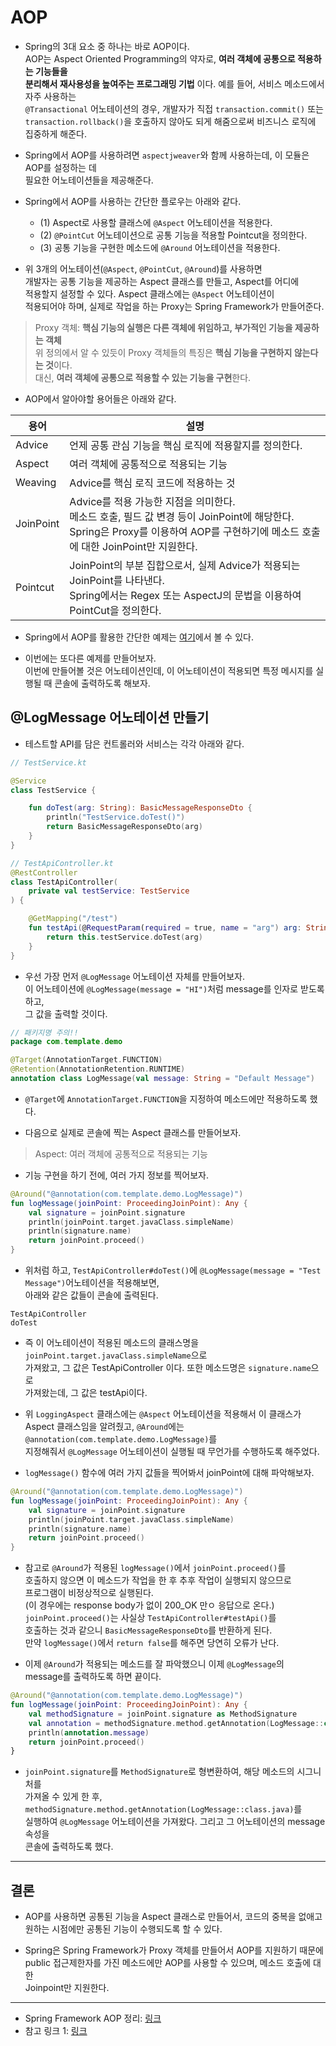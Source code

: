 # AOP

- Spring의 3대 요소 중 하나는 바로 AOP이다.  
  AOP는 Aspect Oriented Programming의 약자로, **여러 객체에 공통으로 적용하는 기능들을**  
  **분리해서 재사용성을 높여주는 프로그래밍 기법** 이다. 예를 들어, 서비스 메소드에서 자주 사용하는  
  `@Transactional` 어노테이션의 경우, 개발자가 직접 `transaction.commit()` 또는  
  `transaction.rollback()`을 호출하지 않아도 되게 해줌으로써 비즈니스 로직에 집중하게 해준다.

- Spring에서 AOP를 사용하려면 `aspectjweaver`와 함께 사용하는데, 이 모듈은 AOP를 설정하는 데  
  필요한 어노테이션들을 제공해준다.

- Spring에서 AOP를 사용하는 간단한 플로우는 아래와 같다.

  - (1) Aspect로 사용할 클래스에 `@Aspect` 어노테이션을 적용한다.
  - (2) `@PointCut` 어노테이션으로 공통 기능을 적용할 Pointcut을 정의한다.
  - (3) 공통 기능을 구현한 메소드에 `@Around` 어노테이션을 적용한다.

- 위 3개의 어노테이션(`@Aspect`, `@PointCut`, `@Around`)를 사용하면  
  개발자는 공통 기능을 제공하는 Aspect 클래스를 만들고, Aspect를 어디에  
  적용할지 설정할 수 있다. Aspect 클래스에는 `@Aspect` 어노테이션이  
  적용되어야 하며, 실제로 작업을 하는 Proxy는 Spring Framework가 만들어준다.

> Proxy 객체: **핵심 기능의 실행은 다른 객체에 위임하고, 부가적인 기능을 제공하는 객체**  
> 위 정의에서 알 수 있듯이 Proxy 객체들의 특징은 **핵심 기능을 구현하지 않는다는 것**이다.  
> 대신, **여러 객체에 공통으로 적용할 수 있는 기능을 구현**한다.

- AOP에서 알아야할 용어들은 아래와 같다.

| 용어      | 설명                                                                                                                                                                                     |
| --------- | ---------------------------------------------------------------------------------------------------------------------------------------------------------------------------------------- |
| Advice    | 언제 공통 관심 기능을 핵심 로직에 적용할지를 정의한다.                                                                                                                                   |
| Aspect    | 여러 객체에 공통적으로 적용되는 기능                                                                                                                                                     |
| Weaving   | Advice를 핵심 로직 코드에 적용하는 것                                                                                                                                                    |
| JoinPoint | Advice를 적용 가능한 지점을 의미한다.<br/> 메소드 호출, 필드 값 변경 등이 JoinPoint에 해당한다. <br/>Spring은 Proxy를 이용하여 AOP를 구현하기에 메소드 호출에 대한 JoinPoint만 지원한다. |
| Pointcut  | JoinPoint의 부분 집합으로서, 실제 Advice가 적용되는 JoinPoint를 나타낸다.<br/>Spring에서는 Regex 또는 AspectJ의 문법을 이용하여 PointCut을 정의한다.                                     |

- Spring에서 AOP를 활용한 간단한 예제는 <a href="https://github.com/sang-w0o/Study/blob/master/Backend%20Frameworks/Spring%20Framework/AOP%20Programming.md#aop-aspect-oriented-programming">여기</a>에서 볼 수 있다.

- 이번에는 또다른 예제를 만들어보자.  
  이번에 만들어볼 것은 어노테이션인데, 이 어노테이션이 적용되면 특정 메시지를 실행될 때 콘솔에 출력하도록 해보자.

<h2>@LogMessage 어노테이션 만들기</h2>

- 테스트할 API를 담은 컨트롤러와 서비스는 각각 아래와 같다.

```kt
// TestService.kt

@Service
class TestService {

    fun doTest(arg: String): BasicMessageResponseDto {
        println("TestService.doTest()")
        return BasicMessageResponseDto(arg)
    }
}

// TestApiController.kt
@RestController
class TestApiController(
    private val testService: TestService
) {

    @GetMapping("/test")
    fun testApi(@RequestParam(required = true, name = "arg") arg: String): BasicMessageResponseDto {
        return this.testService.doTest(arg)
    }
}
```

- 우선 가장 먼저 `@LogMessage` 어노테이션 자체를 만들어보자.  
  이 어노테이션에 `@LogMessage(message = "HI")`처럼 message를 인자로 받도록 하고,  
  그 값을 출력할 것이다.

```kt
// 패키지명 주의!!
package com.template.demo

@Target(AnnotationTarget.FUNCTION)
@Retention(AnnotationRetention.RUNTIME)
annotation class LogMessage(val message: String = "Default Message")
```

- `@Target`에 `AnnotationTarget.FUNCTION`을 지정하여 메소드에만 적용하도록 했다.

- 다음으로 실제로 콘솔에 찍는 Aspect 클래스를 만들어보자.

> Aspect: 여러 객체에 공통적으로 적용되는 기능

- 기능 구현을 하기 전에, 여러 가지 정보를 찍어보자.

```kt
@Around("@annotation(com.template.demo.LogMessage)")
fun logMessage(joinPoint: ProceedingJoinPoint): Any {
    val signature = joinPoint.signature
    println(joinPoint.target.javaClass.simpleName)
    println(signature.name)
    return joinPoint.proceed()
}
```

- 위처럼 하고, `TestApiController#doTest()`에 `@LogMessage(message = "Test Message")`어노테이션을 적용해보면,  
  아래와 같은 값들이 콘솔에 출력된다.

```
TestApiController
doTest
```

- 즉 이 어노테이션이 적용된 메소드의 클래스명을 `joinPoint.target.javaClass.simpleName`으로  
  가져왔고, 그 값은 TestApiController 이다. 또한 메소드명은 `signature.name`으로  
  가져왔는데, 그 값은 testApi이다.

- 위 `LoggingAspect` 클래스에는 `@Aspect` 어노테이션을 적용해서 이 클래스가  
  Aspect 클래스임을 알려줬고, `@Around`에는 `@annotation(com.template.demo.LogMessage)`를  
  지정해줘서 `@LogMessage` 어노테이션이 실행될 때 무언가를 수행하도록 해주었다.

- `logMessage()` 함수에 여러 가지 값들을 찍어봐서 joinPoint에 대해 파악해보자.

```kt
@Around("@annotation(com.template.demo.LogMessage)")
fun logMessage(joinPoint: ProceedingJoinPoint): Any {
    val signature = joinPoint.signature
    println(joinPoint.target.javaClass.simpleName)
    println(signature.name)
    return joinPoint.proceed()
}
```

- 참고로 `@Around`가 적용된 `logMessage()`에서 `joinPoint.proceed()`를  
  호출하지 않으면 이 메소드가 작업을 한 후 추후 작업이 실행되지 않으므로  
  프로그램이 비정상적으로 실행된다.  
  (이 경우에는 response body가 없이 200_OK 만ㅇ 응답으로 온다.)  
  `joinPoint.proceed()`는 사실상 `TestApiController#testApi()`를  
  호출하는 것과 같으니 `BasicMessageResponseDto`를 반환하게 된다.  
  만약 `logMessage()`에서 `return false`를 해주면 당연히 오류가 난다.

- 이제 `@Around`가 적용되는 메소드를 잘 파악했으니 이제 `@LogMessage`의  
  message를 출력하도록 하면 끝이다.

```kt
@Around("@annotation(com.template.demo.LogMessage)")
fun logMessage(joinPoint: ProceedingJoinPoint): Any {
    val methodSignature = joinPoint.signature as MethodSignature
    val annotation = methodSignature.method.getAnnotation(LogMessage::class.java)
    println(annotation.message)
    return joinPoint.proceed()
}
```

- `joinPoint.signature`를 `MethodSignature`로 형변환하여, 해당 메소드의 시그니처를  
  가져올 수 있게 한 후, `methodSignature.method.getAnnotation(LogMessage::class.java)`를  
  실행하여 `@LogMessage` 어노테이션을 가져왔다. 그리고 그 어노테이션의 message 속성을  
  콘솔에 출력하도록 했다.

<hr/>

<h2>결론</h2>

- AOP를 사용하면 공통된 기능을 Aspect 클래스로 만들어서, 코드의 중복을 없애고  
  원하는 시점에만 공통된 기능이 수행되도록 할 수 있다.

- Spring은 Spring Framework가 Proxy 객체를 만들어서 AOP를 지원하기 때문에
  public 접근제한자를 가진 메소드에만 AOP를 사용할 수 있으며, 메소드 호출에 대한  
  Joinpoint만 지원한다.

<hr/>

- Spring Framework AOP 정리: <a href="https://github.com/sang-w0o/Study/blob/master/Backend%20Frameworks/Spring%20Framework/AOP%20Programming.md">링크</a>
- 참고 링크 1: <a href="https://www.baeldung.com/spring-aop-pointcut-tutorial">링크</a>
